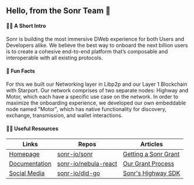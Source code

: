 ## Hello, from the Sonr Team 👋

<!--

**Here are some ideas to get you started:**

🙋‍♀️ A short introduction - what is your organization all about?
🌈 Contribution guidelines - how can the community get involved?
 Useful resources - where can the community find your docs? Is there anything else the community should know?
🍿 Fun facts - what does your team eat for breakfast?
🧙 Remember, you can do mighty things with the power of [Markdown](https://docs.github.com/github/writing-on-github/getting-started-with-writing-and-formatting-on-github/basic-writing-and-formatting-syntax)
-->

#### 🙋‍♀ A Short Intro
Sonr is building the most immersive DWeb experience for both Users and Developers alike. We believe the best way to onboard the next billion users is to create a cohesive end-to-end platform that’s composable and interoperable with all existing protocols.

#### 🍿 Fun Facts
For this we built our Networking layer in Libp2p and our Layer 1 Blockchain with Starport. Our network comprises of two separate nodes: Highway and Motor, which each have a specific use case on the network. In order to maximize the onboarding experience, we developed our own embeddable node named "Motor", which has native functionality for discovery, exchange, transmission, and wallet interactions.

#### 👩‍💻 Useful Resources
Links | Repos | Articles
--|--|--
[Homepage](https://sonr.io)|[sonr-io/sonr](https://github.com/sonr-io/sonr)|[Getting a Sonr Grant](https://www.sonr.io/blog/sonr-grants)
[Documentation](https://docs.sonr.io)|[sonr-io/nebula-react](https://github.com/sonr-io/nebula-react)|[Our Grant Process](https://www.sonr.io/blog/grant-process)
[Social Media](https://sonr.io/links)|[sonr-io/did-go](https://github.com/sonr-io/did-go)|[Sonr's Highway SDK](https://www.sonr.io/build/highway)
